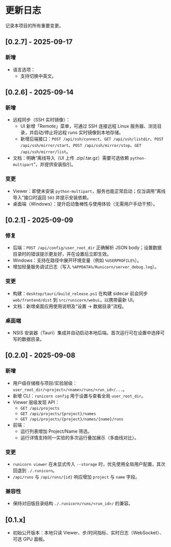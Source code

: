 # 更新日志

记录本项目的所有重要变更。

## [0.2.7] - 2025-09-17

### 新增
- 语言选项：
  - 支持切换中英文。


## [0.2.6] - 2025-09-14

### 新增
- 远程同步（SSH 实时镜像）：
  - UI 新增「Remote」菜单，可通过 SSH 连接远程 Linux 服务器、浏览目录，并启动/停止将远程 runs 实时镜像到本地存储。
  - 新增后端接口：`POST /api/ssh/connect`、`GET /api/ssh/listdir`、`POST /api/ssh/mirror/start`、`POST /api/ssh/mirror/stop`、`GET /api/ssh/mirror/list`。
- 文档：明确“离线导入（UI 上传 .zip/.tar.gz）需要可选依赖 `python-multipart`”，并提供安装指引。

### 变更
- Viewer：即使未安装 `python-multipart`，服务也能正常启动；仅当调用“离线导入”接口时返回 `503` 并提示安装依赖。
- 桌面端（Windows）：提升启动鲁棒性与使用体验（无需用户手动干预）。

## [0.2.1] - 2025-09-09

### 修复
- 后端：`POST /api/config/user_root_dir` 正确解析 JSON body；设置数据目录时的错误提示更友好，并在设置后立即生效。
- Windows：支持在路径中展开环境变量（例如 `%USERPROFILE%`）。
- 增加轻量服务调试日志（写入 `%APPDATA%/Runicorn/server_debug.log`）。

### 变更
- 构建：`desktop/tauri/build_release.ps1` 在构建 sidecar 前会同步 `web/frontend/dist` 到 `src/runicorn/webui`，以携带最新 UI。
- 文档：新增桌面应用使用说明及“设置 → 数据目录”流程。

### 桌面端
- NSIS 安装器（Tauri）集成并自动启动本地后端。首次运行可在设置中选择可写的数据目录。

## [0.2.0] - 2025-09-08

### 新增
- 用户级存储根与项目/实验层级：`user_root_dir/<project>/<name>/runs/<run_id>/...`。
- 新增 CLI：`runicorn config` 用于设置与查看全局 `user_root_dir`。
- Viewer 层级发现 API：
  - `GET /api/projects`
  - `GET /api/projects/{project}/names`
  - `GET /api/projects/{project}/names/{name}/runs`
- 前端：
  - 运行列表增加 Project/Name 筛选。
  - 运行详情支持同一实验的多次运行叠加展示（多曲线对比）。

### 变更
- `runicorn viewer` 在未显式传入 `--storage` 时，优先使用全局用户配置，其次回退到 `./.runicorn`。
- `/api/runs` 与 `/api/runs/{id}` 响应增加 `project` 与 `name` 字段。

### 兼容性
- 保持对旧版目录结构 `./.runicorn/runs/<run_id>/` 的兼容。

## [0.1.x]
- 初始公开版本：本地只读 Viewer、步/时间指标、实时日志（WebSocket）、可选 GPU 面板。
